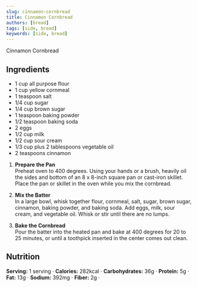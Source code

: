 ```yaml
---
slug: cinnamon-cornbread
title: Cinnamon Cornbread
authors: [bread]
tags: [side, bread]
keywords: [side, bread]
---
```


Cinnamon Cornbread
<!-- <img src="/img/Creamy-chicken-gnocchi.jpg" alt="Creamy Chicken And Gnocchi Picture" width="800" height="670" /> -->

<!-- truncate -->


## Ingredients
- 1 cup all purpose flour
- 1 cup yellow cornmeal
- 1 teaspoon salt
- 1/4 cup sugar
- 1/4 cup brown sugar
- 1 teaspoon baking powder
- 1/2 teaspoon baking soda
- 2 eggs
- 1/2 cup milk
- 1/2 cup sour cream
- 1/3 cup plus 2 tablespoons vegetable oil
- 2 teaspoons cinnamon

1. **Prepare the Pan**  
Preheat oven to 400 degrees. Using your hands or a brush, heavily oil the sides and bottom of an 8 x 8-inch square pan or cast-iron skillet. Place the pan or skillet in the oven while you mix the cornbread.

2. **Mix the Batter**  
In a large bowl, whisk together flour, cornmeal, salt, sugar, brown sugar, cinnamon, baking powder, and baking soda. Add eggs, milk, sour cream, and vegetable oil. Whisk or stir until there are no lumps.

3. **Bake the Cornbread**  
Pour the batter into the heated pan and bake at 400 degrees for 20 to 25 minutes, or until a toothpick inserted in the center comes out clean.

## Nutrition
**Serving:** 1 serving · 
**Calories:** 282kcal · 
**Carbohydrates:** 36g · 
**Protein:** 5g · 
**Fat:** 13g · 
**Sodium:** 392mg · 
**Fiber:** 2g · 